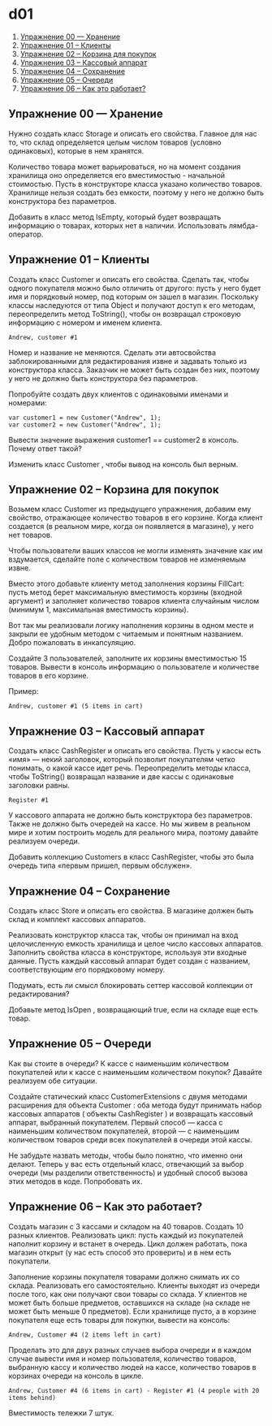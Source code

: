 # d01
1. [Упражнение 00 — Хранение](#упражнение-00--хранение)
2. [Упражнение 01 – Клиенты](#упражнение-01-–-клиенты)
3. [Упражнение 02 – Корзина для покупок](#упражнение-02-–-корзина-для-покупок)
4. [Упражнение 03 – Кассовый аппарат](#упражнение-03-–-кассовый-аппарат)
5. [Упражнение 04 – Сохранение](#упражнение-04-–-сохранение)
6. [Упражнение 05 – Очереди](#упражнение-05-–-очереди)
7. [Упражнение 06 – Как это работает?](#упражнение-06-–-как-это-работает)

## Упражнение 00 — Хранение
Нужно создать класс Storage и описать его свойства. Главное для нас то, что склад определяется целым числом товаров (условно одинаковых), которые в нем хранятся.

Количество товара может варьироваться, но на момент создания хранилища оно определяется его вместимостью - начальной стоимостью. Пусть в конструкторе класса указано количество товаров. Хранилище нельзя создать без емкости, поэтому у него не должно быть конструктора без параметров.

Добавить в класс метод IsEmpty, который будет возвращать информацию о товарах, которых нет в наличии. Использовать лямбда-оператор.

## Упражнение 01  – Клиенты
Создать класс Customer и описать его свойства. Сделать так, чтобы одного покупателя можно было отличить от другого: пусть у него будет имя и порядковый номер, под которым он зашел в магазин. Поскольку классы наследуются от типа Object и получают доступ к его методам, переопределить метод ToString(), чтобы он возвращал строковую информацию с номером и именем клиента.
```
Andrew, customer #1
```
Номер и название не меняются. Сделать эти автосвойства заблокированными для редактирования извне и задавать только из конструктора класса. Заказчик не может быть создан без них, поэтому у него не должно быть конструктора без параметров.

Попробуйте создать двух клиентов с одинаковыми именами и номерами:
```
var customer1 = new Customer("Andrew", 1);
var customer2 = new Customer("Andrew", 1);
```
Вывести значение выражения customer1 == customer2 в консоль. Почему ответ такой?

Изменить класс Customer , чтобы вывод на консоль был верным.

## Упражнение 02 – Корзина для покупок
Возьмем класс Customer из предыдущего упражнения, добавим ему свойство, отражающее количество товаров в его корзине. Когда клиент создается (в реальном мире, когда он появляется в магазине), у него нет товаров.

Чтобы пользователи ваших классов не могли изменять значение как им вздумается, сделайте поле с количеством товаров не изменяемым извне.

Вместо этого добавьте клиенту метод заполнения корзины FillCart: пусть метод берет максимальную вместимость корзины (входной аргумент) и заполняет количество товаров клиента случайным числом (минимум 1, максимальная вместимость корзины).

Вот так мы реализовали логику наполнения корзины в одном месте и закрыли ее удобным методом с читаемым и понятным названием. Добро пожаловать в инкапсуляцию.

Создайте 3 пользователей, заполните их корзины вместимостью 15 товаров. Вывести в консоль информацию о пользователе и количестве товаров в его корзине.

Пример:
```
Andrew, customer #1 (5 items in cart)
```

## Упражнение 03 – Кассовый аппарат
Создать класс CashRegister и описать его свойства. Пусть у кассы есть «имя» — некий заголовок, который позволит покупателям четко понимать, о какой кассе идет речь. Переопределить методы класса, чтобы ToString() возвращал название и две кассы с одинаковые заголовки равны.
```
Register #1
```
У кассового аппарата не должно быть конструктора без параметров. Также не должно быть очередей на кассе. Но мы живем в реальном мире и хотим построить модель для реального мира, поэтому давайте реализуем очереди.

Добавить коллекцию Customers в класс CashRegister, чтобы это была очередь типа «первым пришел, первым обслужен».

## Упражнение 04 – Сохранение
Создать класс Store и описать его свойства. В магазине должен быть склад и комплект кассовых аппаратов.

Реализовать конструктор класса так, чтобы он принимал на вход целочисленную емкость хранилища и целое число кассовых аппаратов. Заполнить свойства класса в конструкторе, используя эти входные данные. Пусть каждый кассовый аппарат будет создан с названием, соответствующим его порядковому номеру.

Подумать, есть ли смысл блокировать сеттер кассовой коллекции от редактирования?

Добавьте метод IsOpen , возвращающий true, если на складе еще есть товар.

## Упражнение 05 – Очереди
Как вы стоите в очереди? К кассе с наименьшим количеством покупателей или к кассе с наименьшим количеством покупок? Давайте реализуем обе ситуации.

Создайте статический класс CustomerExtensions с двумя методами расширения для объекта Customer : оба метода будут принимать набор кассовых аппаратов ( объекты CashRegister ) и возвращать кассовый аппарат, выбранный покупателем. Первый способ — касса с наименьшим количеством покупателей, второй — с наименьшим количеством товаров среди всех покупателей в очереди этой кассы.

Не забудьте назвать методы, чтобы было понятно, что именно они делают. Теперь у вас есть отдельный класс, отвечающий за выбор очереди (мы разделили ответственность) и удобный способ вызова этих методов в коде. Попробовать их.

## Упражнение 06 – Как это работает?
Создать магазин с 3 кассами и складом на 40 товаров. Создать 10 разных клиентов. Реализовать цикл: пусть каждый из покупателей наполнит корзину и встанет в очередь. Цикл должен работать, пока магазин открыт (у нас есть способ это проверить) и в нем есть покупатели.

Заполнение корзины покупателя товарами должно снимать их со склада. Реализовать его самостоятельно. Клиенты выходят из очереди после того, как они получают свои товары со склада. У клиентов не может быть больше предметов, оставшихся на складе (на складе не может быть меньше 0 предметов). Если хранилище пусто, а в корзине покупателя еще есть товары для покупки, вывести на консоль:
```
Andrew, Customer #4 (2 items left in cart)
```
Проделать это для двух разных случаев выбора очереди и в каждом случае вывести имя и номер пользователя, количество товаров, выбранную кассу и количество людей на кассе, количество товаров в корзинах очереди на консоль в цикле.
```
Andrew, Customer #4 (6 items in cart) - Register #1 (4 people with 20 items behind)
```
Вместимость тележки 7 штук.